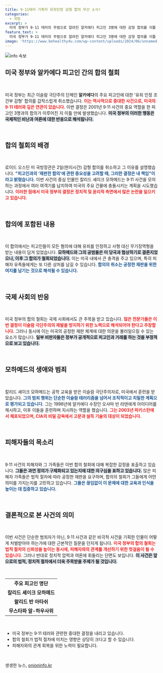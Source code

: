```yaml
---
title: 9·11테러 기획자 유죄인정 감형 합의 무산 소식!
categories:
  - 국방
excerpt: >
  미국 정부가 9·11 테러의 주범으로 알려진 알카에다 피고인 3명에 대한 감형 합의를 이틀 만에 취소했다. 이로 인해 테러와의 전쟁에서 끊이지 않는 논란이 재점화되며, 미국의 결정이 부정적 여론을 의식한 조치로 해석되고 있다.
feature_text: >
  미국 정부가 9·11 테러의 주범으로 알려진 알카에다 피고인 3명에 대한 감형 합의를 이틀 만에 취소했다. 이로 인해 테러와의 전쟁에서 끊이지 않는 논란이 재점화되며, 미국의 결정이 부정적 여론을 의식한 조치로 해석되고 있다.
image: 'https://www.behealthy4u.com/wp-content/uploads/2024/06/unnamed-file.png'
---
```


<p><img src="https://www.behealthy4u.com/wp-content/uploads/2024/06/unnamed-file.png" alt="info 속보" /></p>

<h2 data-ke-size="size26">미국 정부와 알카에다 피고인 간의 합의 철회</h2>

<p data-ke-size="size16">&nbsp;</p>

<p>미국 정부는 최근 이슬람 극단주의 단체인 <b>알카에다</b>의 주요 피고인에 대한 '유죄 인정 조건부 감형' 합의를 갑작스럽게 취소했습니다. <b><span style="color: #ee2323;">이는 역사적으로 중대한 사건으로, 미국의 9·11 테러와 깊은 연관이 있습니다.</span></b> 이번 결정은 2001년 9·11 사건의 중요 역할을 한 피고인 3명과의 합의가 이루어진 지 이틀 만에 발생했습니다. <b><span style="background-color: #21538527;">미국 정부의 이러한 행동은 국제적인 비난과 여론에 대한 반응으로 해석됩니다.</span></b></p>

<p data-ke-size="size16">&nbsp;</p>

<h2 data-ke-size="size26">합의 철회의 배경</h2>

<p data-ke-size="size16">&nbsp;</p>

<p>로이드 오스틴 미 국방장관은 2일(현지시간) 감형 합의를 취소하고 그 이유를 설명했습니다. <b><span style="color: #1a5490;">"피고인과의 ‘재판전 합의’에 관한 중요성을 고려할 때, 그러한 결정은 내 책임"이라고 밝혔습니다.</span></b> 이번 사건의 중심 인물인 칼리드 셰이크 모하메드는 9·11 사건을 모의하는 과정에서 여러 여객기를 납치하여 미국의 주요 건물에 충돌시키는 계획을 시도했습니다. <b><span style="color: #ee2323;">이러한 점에서 미국 정부의 결정은 정치적 및 윤리적 측면에서 많은 논란을 일으키고 있습니다.</span></b></p>

<p data-ke-size="size16">&nbsp;</p>

<h2 data-ke-size="size26">합의에 포함된 내용</h2>

<p data-ke-size="size16">&nbsp;</p>

<p>이 합의에서는 피고인들이 모든 혐의에 대해 유죄를 인정하고 사형 대신 무기징역형을 받는 내용이 담겨 있었습니다. <b><span style="background-color: #21538527;">모하메드와 그의 공범들은 미 당국과 협상하기로 결론지었으나, 이후 그 합의가 철회되었습니다.</span></b> 이는 미국 내에서 큰 충격을 주고 있으며, 특히 피해자 유족들에게는 또 다른 상처를 남길 수 있습니다. <b><span style="color: #1a5490;">합의의 취소는 공정한 재판을 위한 여지를 남기는 것으로 해석될 수 있습니다.</span></b></p>

<p data-ke-size="size16">&nbsp;</p>

<h2 data-ke-size="size26">국제 사회의 반응</h2>

<p data-ke-size="size16">&nbsp;</p>

<p>미국 정부의 합의 철회는 국제 사회에서도 큰 주목을 받고 있습니다. <b><span style="color: #ee2323;">많은 전문가들은 이번 결정이 이슬람 극단주의의 재발을 방지하기 위한 노력으로 해석되어야 한다고 주장합니다.</span></b> 그러나 동시에 이는 미국의 공정한 재판 체계에 대한 의문을 불러일으킬 수 있는 요소가 많습니다. <b><span style="background-color: #21538527;">일부 비판자들은 정부가 공개적으로 피고인과 거래를 하는 것을 부정적으로 보고 있습니다.</span></b></p>

<p data-ke-size="size16">&nbsp;</p>

<h2 data-ke-size="size26">모하메드의 생애와 범죄</h2>

<p data-ke-size="size16">&nbsp;</p>

<p>칼리드 셰이크 모하메드는 공학 교육을 받은 이슬람 극단주의자로, 미국에서 훈련을 받았습니다. <b><span style="color: #1a5490;">그의 범죄 행위는 단순한 이슬람 테러리즘을 넘어서 조직적이고 치밀한 계획으로 평가되고 있습니다.</span></b> 그는 1996년에 알카에다 수장인 오사마 빈 라덴에게 아이디어를 제시하고, 이후 이들을 훈련하며 지시하는 역할을 했습니다. <b><span style="color: #ee2323;">그는 2003년 파키스탄에서 체포되었으며, CIA의 비밀 감옥에서 고문과 설득 기술의 대상이 되었습니다.</span></b> </p>

<p data-ke-size="size16">&nbsp;</p>

<h2 data-ke-size="size26">피해자들의 목소리</h2>

<p data-ke-size="size16">&nbsp;</p>

<p>9·11 사건의 피해자와 그 가족들은 이번 합의 철회에 대해 복잡한 감정을 표출하고 있습니다. <b><span style="background-color: #21538527;">그들은 과연 정의가 구체화되고 있는지에 대한 의구심을 표하고 있습니다.</span></b> 많은 피해자 가족들은 법적 절차에 따라 공정한 재판을 요구하며, 합의의 철회가 그들에게 어떤 의미를 가지는지를 고민하고 있습니다. <b><span style="color: #1a5490;">그들은 끊임없이 이 문제에 대한 교육과 인식을 높이는 데 집중하고 있습니다.</span></b></p>

<p data-ke-size="size16">&nbsp;</p>

<h2 data-ke-size="size26">결론적으로 본 사건의 의미</h2>

<p data-ke-size="size16">&nbsp;</p>

<p>이번 사건은 단순한 범죄자가 아닌, 9·11 사건과 같은 비극적 사건을 기획한 인물이 어떻게 처벌받아야 하는가에 대한 근본적인 질문을 던지게 됩니다. <b><span style="color: #ee2323;">미국 정부의 합의 철회는 법적 절차의 신뢰성을 높이는 동시에, 피해자와의 관계를 개선하기 위한 첫걸음이 될 수 있습니다.</span></b> 그러나 반대로 정치적 압력과 여론에 휘둘리는 단면도 보입니다. <b><span style="background-color: #21538527;">이 사건은 앞으로의 법적, 정치적 절차에서 더욱 주목받을 주제가 될 것입니다.</span></b></p>

<p data-ke-size="size16">&nbsp;</p>

<table style="width: 100%; border-collapse: collapse;">
<tr>
<td style="text-align: center; height: 17px;"><b>주요 피고인 명단</b></td>
</tr>
<tr>
<td style="text-align: center; height: 17px;"><b>칼리드 셰이크 모하메드</b></td>
</tr>
<tr>
<td style="text-align: center; height: 17px;"><b>왈리드 반 아타쉬</b></td>
</tr>
<tr>
<td style="text-align: center; height: 17px;"><b>무스타파 알-하우사위</b></td>
</tr>
</table>

<p data-ke-size="size16">&nbsp;</p>

<ul>
<li>미국 정부는 9·11 테러와 관련한 중대한 결정을 내리고 있습니다.</li>
<li>합의 철회가 법적 절차에 미치는 영향은 상당히 크다고 할 수 있습니다.</li>
<li>피해자와의 관계 회복을 위한 노력이 필요합니다.</li>
</ul>

<p data-ke-size="size16">&nbsp;</p>
생생한 뉴스, <a href="https://onioninfo.kr" rel="dofollow">onioninfo.kr</a>


